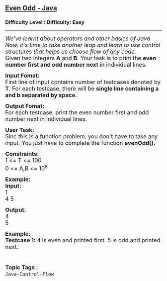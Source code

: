 <h2><a href="https://www.geeksforgeeks.org/problems/even-odd-java/0">Even Odd - Java</a></h2><h3>Difficulty Level : Difficulty: Easy</h3><hr><div class="problems_problem_content__Xm_eO"><p><span style="font-size:18px"><em>We've learnt about operators and other basics of Java Now, it's time to take another leap and learn to use control structures that helps us choose flow of any code.</em><br>
Given two integers <strong>A</strong> and <strong>B</strong>. Your task is to print the <strong>even number first and odd number next</strong> in individual lines.</span></p>

<p><span style="font-size:18px"><strong>Input Fomat:</strong><br>
First line of input contains number of testcases denoted by <strong>T</strong>. For each testcase, there will be <strong>single line containing a and b separated by space</strong>. </span></p>

<p><span style="font-size:18px"><strong>Output Fomat:</strong><br>
For each testcase, print the even number first and odd number next in individual lines.</span></p>

<p><span style="font-size:18px"><strong>User Task:</strong><br>
Sinc this is a function problem, you don't have to take any input. You just have to complete the function <strong>evenOdd().</strong></span></p>

<p><span style="font-size:18px"><strong>Constraints:</strong><br>
1 &lt;= T &lt;= 100</span><br>
<span style="font-size:18px">0 &lt;= A,B &lt;= 10<sup>8</sup></span></p>

<p><span style="font-size:18px"><strong>Example:<br>
Input:</strong><br>
1<br>
4 5</span></p>

<p><span style="font-size:18px"><strong>Output:</strong><br>
4 </span><br>
<span style="font-size:18px">5</span></p>

<p><span style="font-size:18px"><strong>Example:<br>
Testcase 1: </strong>4 is even and printed first. 5 is odd and printed next.</span></p>
</div><br><p><span style=font-size:18px><strong>Topic Tags : </strong><br><code>Java-Control-Flow</code>&nbsp;